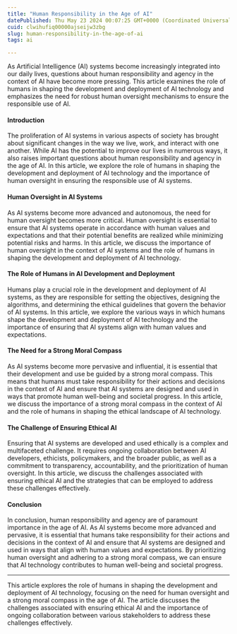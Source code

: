 ```yaml
---
title: "Human Responsibility in the Age of AI"
datePublished: Thu May 23 2024 00:07:25 GMT+0000 (Coordinated Universal Time)
cuid: clwihufiq00000ajseijw3zbg
slug: human-responsibility-in-the-age-of-ai
tags: ai

---
```


As Artificial Intelligence (AI) systems become increasingly integrated into our daily lives, questions about human responsibility and agency in the context of AI have become more pressing. This article examines the role of humans in shaping the development and deployment of AI technology and emphasizes the need for robust human oversight mechanisms to ensure the responsible use of AI.

#### Introduction

The proliferation of AI systems in various aspects of society has brought about significant changes in the way we live, work, and interact with one another. While AI has the potential to improve our lives in numerous ways, it also raises important questions about human responsibility and agency in the age of AI. In this article, we explore the role of humans in shaping the development and deployment of AI technology and the importance of human oversight in ensuring the responsible use of AI systems.

#### Human Oversight in AI Systems

As AI systems become more advanced and autonomous, the need for human oversight becomes more critical. Human oversight is essential to ensure that AI systems operate in accordance with human values and expectations and that their potential benefits are realized while minimizing potential risks and harms. In this article, we discuss the importance of human oversight in the context of AI systems and the role of humans in shaping the development and deployment of AI technology.

#### The Role of Humans in AI Development and Deployment

Humans play a crucial role in the development and deployment of AI systems, as they are responsible for setting the objectives, designing the algorithms, and determining the ethical guidelines that govern the behavior of AI systems. In this article, we explore the various ways in which humans shape the development and deployment of AI technology and the importance of ensuring that AI systems align with human values and expectations.

#### The Need for a Strong Moral Compass

As AI systems become more pervasive and influential, it is essential that their development and use be guided by a strong moral compass. This means that humans must take responsibility for their actions and decisions in the context of AI and ensure that AI systems are designed and used in ways that promote human well-being and societal progress. In this article, we discuss the importance of a strong moral compass in the context of AI and the role of humans in shaping the ethical landscape of AI technology.

#### The Challenge of Ensuring Ethical AI

Ensuring that AI systems are developed and used ethically is a complex and multifaceted challenge. It requires ongoing collaboration between AI developers, ethicists, policymakers, and the broader public, as well as a commitment to transparency, accountability, and the prioritization of human oversight. In this article, we discuss the challenges associated with ensuring ethical AI and the strategies that can be employed to address these challenges effectively.

#### Conclusion

In conclusion, human responsibility and agency are of paramount importance in the age of AI. As AI systems become more advanced and pervasive, it is essential that humans take responsibility for their actions and decisions in the context of AI and ensure that AI systems are designed and used in ways that align with human values and expectations. By prioritizing human oversight and adhering to a strong moral compass, we can ensure that AI technology contributes to human well-being and societal progress.

---

This article explores the role of humans in shaping the development and deployment of AI technology, focusing on the need for human oversight and a strong moral compass in the age of AI. The article discusses the challenges associated with ensuring ethical AI and the importance of ongoing collaboration between various stakeholders to address these challenges effectively.